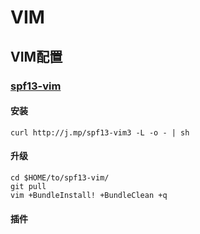 # VIM

## VIM配置

### [spf13-vim](http://vim.spf13.com/)

#### 安装 

```shell
curl http://j.mp/spf13-vim3 -L -o - | sh
```

#### 升级

```shell
cd $HOME/to/spf13-vim/
git pull
vim +BundleInstall! +BundleClean +q
```

#### 插件

